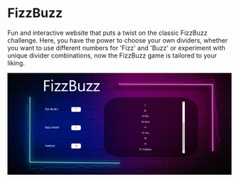 # FizzBuzz

Fun and interactive website that puts a twist on the classic FizzBuzz challenge.
Here, you have the power to choose your own dividers, whether you want to use different numbers for 'Fizz' and 'Buzz' or experiment with unique divider combinations,
now the FizzBuzz game is tailored to your liking.

![preview](https://github.com/litalporat/FizzBuzz/blob/master/public/screen.png)

